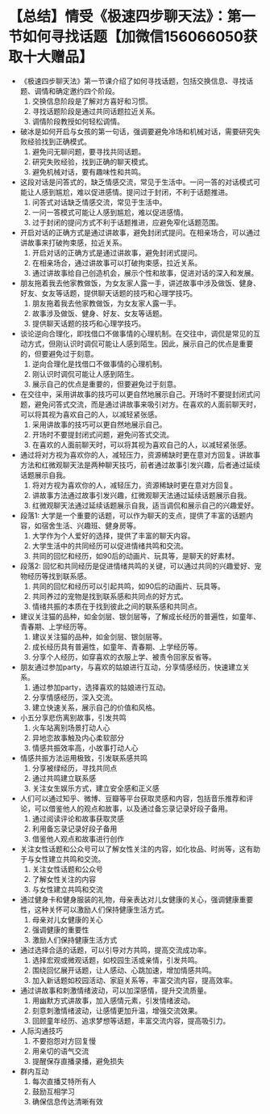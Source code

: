 # 【总结】情受《极速四步聊天法》：第一节如何寻找话题【加微信156066050获取十大赠品】

-   《极速四步聊天法》第一节课介绍了如何寻找话题，包括交换信息、寻找话题、调情和确定邀约四个阶段。
    1.  交换信息阶段是了解对方喜好和习惯。
    2.  寻找话题阶段是通过共同话题拉近关系。
    3.  调情阶段教授如何轻松调情。
-   破冰是如何开启与女孩的第一句话，强调要避免冷场和机械对话，需要研究失败经验找到正确模式。
    1.  避免问无聊问题，要寻找共同话题。
    2.  研究失败经验，找到正确的聊天模式。
    3.  避免机械对话，要有趣味性和共鸣。
-   这段对话是问答式的，缺乏情感交流，常见于生活中。一问一答的对话模式可能让人感到尴尬，难以促进感情。提问过于封闭，不利于话题推进。
    1.  问答式对话缺乏情感交流，常见于生活中。
    2.  一问一答模式可能让人感到尴尬，难以促进感情。
    3.  过于封闭的提问方式不利于话题推进，应避免窄化话题范围。
-   开启对话的正确方式是通过讲故事，避免封闭式提问。在相亲场合，可以通过讲故事来打破拘束感，拉近关系。
    1.  开启对话的正确方式是通过讲故事，避免封闭式提问。
    2.  在相亲场合，通过讲故事可以打破拘束感，拉近关系。
    3.  通过讲故事给自己创造机会，展示个性和故事，促进对话的深入和发展。
-   朋友拖着我去他家教做饭，为女友家人露一手，讲述故事中涉及做饭、健身、好友、女友等话题，提供聊天话题的技巧和心理学技巧。
    1.  朋友拖着我去他家教做饭，为女友家人露一手。
    2.  故事涉及做饭、健身、好友、女友等话题。
    3.  提供聊天话题的技巧和心理学技巧。
-   谈论逆向合理化，即找借口不做事情的心理机制。在交往中，调侃是常见的互动方式，但刚认识时调侃可能让人感到陌生。因此，展示自己的优点是重要的，但要避免过于刻意。
    1.  逆向合理化是找借口不做事情的心理机制。
    2.  刚认识时调侃可能让人感到陌生。
    3.  展示自己的优点是重要的，但要避免过于刻意。
-   在交往中，采用讲故事的技巧可以更自然地展示自己。开场时不要提封闭式问题，避免问答式交流，而是通过讲故事来吸引对方。在喜欢的人面前聊天时，可以将其视为喜欢自己的人，以减轻紧张感。
    1.  采用讲故事的技巧可以更自然地展示自己。
    2.  开场时不要提封闭式问题，避免问答式交流。
    3.  在喜欢的人面前聊天时，可以将其视为喜欢自己的人，以减轻紧张感。
-   通过将对方视为喜欢你的人，减轻压力，资源稀缺时更在意对方回复。讲故事方法和红微观聊天法是两种聊天技巧，前者通过故事引发兴趣，后者通过延续话题展示自我。
    1.  将对方视为喜欢你的人，减轻压力，资源稀缺时更在意对方回复。
    2.  讲故事方法通过故事引发兴趣，红微观聊天法通过延续话题展示自我。
    3.  红微观聊天法通过延续话题展示自我，适当调侃和展示自己的兴趣爱好。
-   段落1: 大学是一个重要的话题，可以作为聊天的支点，提供了丰富的话题内容，如宿舍生活、兴趣班、健身房等。
    1.  大学作为个人爱好的选择，提供了丰富的聊天内容。
    2.  大学生活中的共同经历可以促进情绪共鸣和交流。
    3.  共同的回忆和经历，如90后的动画片、玩具等，是聊天的好素材。
-   段落2: 回忆和共同经历是促进情绪共鸣的关键，可以通过共同的兴趣爱好、宠物经历等找到联系感。
    1.  共同的回忆和经历可以引起共鸣，如90后的动画片、玩具等。
    2.  共同养过的宠物是找到联系感和共同点的好方式。
    3.  情绪共振的本质在于找到彼此之间的联系感和共同点。
-   建议关注猫的品种，如金剑层、银剑层等，了解成长经历的普遍性，如童年、青春期、上学经历等。
    1.  建议关注猫的品种，如金剑层、银剑层等。
    2.  成长经历具有普遍性，如童年、青春期、上学经历等。
    3.  分享个人经历，如穿喜欢的衣服上学、被责令回家反省等。
-   朋友通过参加party，与喜欢的姑娘进行互动，分享情感经历，快速建立关系。
    1.  通过参加party，选择喜欢的姑娘进行互动。
    2.  分享情感经历，深入交流。
    3.  建立快速关系，展示自己的价值和风格。
-   小五分享悲伤离别故事，引发共鸣
    1.  火车站离别场景打动人心
    2.  异地恋故事触及内心柔软部分
    3.  情感共振效率高，小故事打动人心
-   情感共振方法运用极致，引发联系感共鸣
    1.  分享被绿经历，寻找共同点
    2.  通过共鸣建立联系感
    3.  关注女生娱乐方式，建立安全感和正义感
-   人们可以通过知乎、微博、豆瓣等平台获取灵感和内容，包括音乐推荐和评论，可以借鉴他人的观点和故事，以及通过备忘录记录好段子备用。
    1.  通过阅读评论和故事获取灵感
    2.  利用备忘录记录好段子备用
    3.  借鉴他人观点和故事进行创作
-   关注女性话题和公众号可以了解女性关注的内容，如化妆品、时尚等，这有助于与女性建立共鸣和交流。
    1.  关注女性话题和公众号
    2.  了解女性关注的内容
    3.  与女性建立共鸣和交流
-   通过健身卡和健身服装的礼物，母亲表达对儿女健康的关心，强调健康重要性，这种关怀可以激励人们保持健康生活方式。
    1.  母亲对儿女健康的关心
    2.  强调健康的重要性
    3.  激励人们保持健康生活方式
-   通过选择合适的话题，可以引导对方共鸣，提高交流成功率。
    1.  选择宏观或微观话题，如校园生活或亲情，引发共鸣。
    2.  围绕回忆展开话题，让人感动、心跳加速，增加情感共鸣。
    3.  加入新话题如校园活动、家庭关系等，丰富交流内容，提高效率。
-   通过讲故事和刺激情绪波动，可以加深感情，提升交流质量。
    1.  用幽默方式讲故事，加入感情元素，引发情绪波动。
    2.  刻意刺激情绪波动，让感情更加升温，增强交流效果。
    3.  回顾童年经历、追求梦想等话题，丰富交流内容，提高吸引力。
-   人际沟通技巧
    1.  不要抱怨对方回复慢
    2.  用亲切的语气交流
    3.  提醒保存直播录播，避免损失
-   群内互动
    1.  每次直播艾特所有人
    2.  鼓励互相学习
    3.  确保信息传达清晰有效